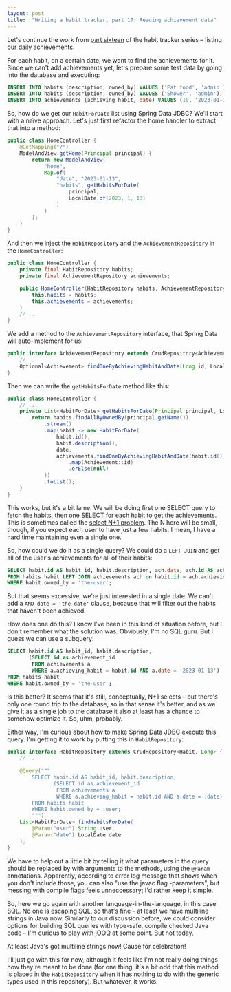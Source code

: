 ```yaml
---
layout: post
title:  "Writing a habit tracker, part 17: Reading achievement data"
---
```


Let's continue the work from [part sixteen](/2023/01/16/habit-tracker-listing-your-achievements.html) of the habit tracker series – listing our daily achievements.

For each habit, on a certain date, we want to find the achievements for it. Since we can't add achievements yet, let's prepare some test data by going into the database and executing:

```sql
INSERT INTO habits (description, owned_by) VALUES ('Eat food', 'admin');
INSERT INTO habits (description, owned_by) VALUES ('Shower', 'admin');
INSERT INTO achievements (achieving_habit, date) VALUES (10, '2023-01-13');
```

So, how do we get our `HabitForDate` list using Spring Data JDBC? We'll start with a naïve approach. Let's just first refactor the home handler to extract that into a method:

```java
public class HomeController {
    @GetMapping("/")
    ModelAndView getHome(Principal principal) {
        return new ModelAndView(
            "home",
            Map.of(
                "date", "2023-01-13",
                "habits", getHabitsForDate(
                    principal,
                    LocalDate.of(2023, 1, 13)
                )
            )
        );
    }
}
```

And then we inject the `HabitRepository` and the `AchievementRepository` in the `HomeController`:

```java
public class HomeController {
    private final HabitRepository habits;
    private final AchievementRepository achievements;

    public HomeController(HabitRepository habits, AchievementRepository achievements) {
        this.habits = habits;
        this.achievements = achievements;
    }
    // ...
}
```

We add a method to the `AchievementRepository` interface, that Spring Data will auto-implement for us:

```java
public interface AchievementRepository extends CrudRepository<Achievement, Long> {
    // ...
    Optional<Achievement> findOneByAchievingHabitAndDate(Long id, LocalDate date);
}
```

Then we can write the `getHabitsForDate` method like this:

```java
public class HomeController {
    // ...
    private List<HabitForDate> getHabitsForDate(Principal principal, LocalDate date) {
        return habits.findAllByOwnedBy(principal.getName())
            .stream()
            .map(habit -> new HabitForDate(
                habit.id(),
                habit.description(),
                date,
                achievements.findOneByAchievingHabitAndDate(habit.id(), date)
                    .map(Achievement::id)
                    .orElse(null)
            ))
            .toList();
    }
}
```

This works, but it's a bit lame. We will be doing first one SELECT query to fetch the habits, then one SELECT for each habit to get the achievements. This is sometimes called the [select N+1 problem](https://stackoverflow.com/questions/97197/what-is-the-n1-selects-problem-in-orm-object-relational-mapping). The N here will be small, though, if you expect each user to have just a few habits. I mean, I have a hard time maintaining even a single one.  

So, how could we do it as a single query? We could do a `LEFT JOIN` and get all of the user's achievements for all of their habits:

```sql
SELECT habit.id AS habit_id, habit.description, ach.date, ach.id AS achievement_id
FROM habits habit LEFT JOIN achievements ach on habit.id = ach.achieving_habit
WHERE habit.owned_by = 'the-user';
```

But that seems excessive, we're just interested in a single date. We can't add a `AND date = 'the-date'` clause, because that will filter out the habits that haven't been achieved.  

How does one do this? I know I've been in this kind of situation before, but I don't remember what the solution was. Obviously, I'm no SQL guru. But I guess we can use a subquery:

```sql
SELECT habit.id AS habit_id, habit.description,
       (SELECT id as achievement_id
        FROM achievements a
        WHERE a.achieving_habit = habit.id AND a.date = '2023-01-13')
FROM habits habit
WHERE habit.owned_by = 'the-user';
```

Is this better? It seems that it's still, conceptually, N+1 selects – but there's only one round trip to the database, so in that sense it's better, and as we give it as a single job to the database it also at least has a chance to somehow optimize it. So, uhm, probably. 

Either way, I'm curious about how to make Spring Data JDBC execute this query. I'm getting it to work by putting this in `HabitRepository`:

```java
public interface HabitRepository extends CrudRepository<Habit, Long> {
    // ...
    
    @Query("""
        SELECT habit.id AS habit_id, habit.description,
               (SELECT id as achievement_id
                FROM achievements a
                WHERE a.achieving_habit = habit.id AND a.date = :date)
        FROM habits habit
        WHERE habit.owned_by = :user;
        """)
    List<HabitForDate> findHabitsForDate(
        @Param("user") String user,
        @Param("date") LocalDate date
    );
}
```

We have to help out a little bit by telling it what parameters in the query should be replaced by with arguments to the methods, using the `@Param` annotations. Apparently, according to error log message that shows when you don't include those, you can also "use the javac flag -parameters", but messing with compile flags feels unneccessary; I'd rather keep it simple. 

So, here we go again with another language-in-the-language, in this case SQL. No one is escaping SQL, so that's fine – at least we have multiline strings in Java now. Similarly to our discussion before, we could consider options for building SQL queries with type-safe, compile checked Java code – I'm curious to play with [jOOQ](https://www.jooq.org/) at some point. But not today. 

At least Java's got multiline strings now! Cause for celebration!

I'll just go with this for now, although it feels like I'm not really doing things how they're meant to be done (for one thing, it's a bit odd that this method is placed in the `HabitRepository` when it has nothing to do with the generic types used in this repository). But whatever, it works. 